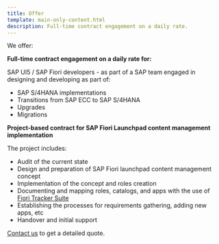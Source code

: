 ```yaml
---
title: Offer
template: main-only-content.html
description: Full-time contract engagement on a daily rate.
---
```


We offer:

**Full-time contract engagement on a daily rate for:**

SAP UI5 / SAP Fiori developers - as part of a SAP team engaged in designing and developing as part of:

- SAP S/4HANA implementations
- Transitions from SAP ECC to SAP S/4HANA
- Upgrades
- Migrations

**Project-based contract for SAP Fiori Launchpad content management implementation**

The project includes:

- Audit of the current state
- Design and preparation of SAP Fiori launchpad content management concept
- Implementation of the concept and roles creation 
- Documenting and mapping roles, catalogs, and apps with the use of [Fiori Tracker Suite](https://fioritracker.org)
- Establishing the processes for requirements gathering, adding new apps, etc
- Handover and initial support

[Contact us](contact.md) to get a detailed quote.

